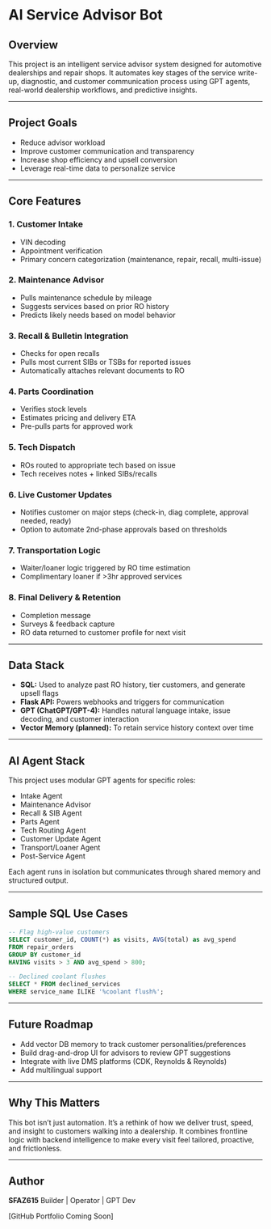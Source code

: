 # AI Service Advisor Bot

## Overview

This project is an intelligent service advisor system designed for automotive dealerships and repair shops. It automates key stages of the service write-up, diagnostic, and customer communication process using GPT agents, real-world dealership workflows, and predictive insights.

---

## Project Goals

* Reduce advisor workload
* Improve customer communication and transparency
* Increase shop efficiency and upsell conversion
* Leverage real-time data to personalize service

---

## Core Features

### 1. Customer Intake

* VIN decoding
* Appointment verification
* Primary concern categorization (maintenance, repair, recall, multi-issue)

### 2. Maintenance Advisor

* Pulls maintenance schedule by mileage
* Suggests services based on prior RO history
* Predicts likely needs based on model behavior

### 3. Recall & Bulletin Integration

* Checks for open recalls
* Pulls most current SIBs or TSBs for reported issues
* Automatically attaches relevant documents to RO

### 4. Parts Coordination

* Verifies stock levels
* Estimates pricing and delivery ETA
* Pre-pulls parts for approved work

### 5. Tech Dispatch

* ROs routed to appropriate tech based on issue
* Tech receives notes + linked SIBs/recalls

### 6. Live Customer Updates

* Notifies customer on major steps (check-in, diag complete, approval needed, ready)
* Option to automate 2nd-phase approvals based on thresholds

### 7. Transportation Logic

* Waiter/loaner logic triggered by RO time estimation
* Complimentary loaner if >3hr approved services

### 8. Final Delivery & Retention

* Completion message
* Surveys & feedback capture
* RO data returned to customer profile for next visit

---

## Data Stack

* **SQL:** Used to analyze past RO history, tier customers, and generate upsell flags
* **Flask API:** Powers webhooks and triggers for communication
* **GPT (ChatGPT/GPT-4):** Handles natural language intake, issue decoding, and customer interaction
* **Vector Memory (planned):** To retain service history context over time

---

## AI Agent Stack

This project uses modular GPT agents for specific roles:

* Intake Agent
* Maintenance Advisor
* Recall & SIB Agent
* Parts Agent
* Tech Routing Agent
* Customer Update Agent
* Transport/Loaner Agent
* Post-Service Agent

Each agent runs in isolation but communicates through shared memory and structured output.

---

## Sample SQL Use Cases

```sql
-- Flag high-value customers
SELECT customer_id, COUNT(*) as visits, AVG(total) as avg_spend
FROM repair_orders
GROUP BY customer_id
HAVING visits > 3 AND avg_spend > 800;

-- Declined coolant flushes
SELECT * FROM declined_services
WHERE service_name ILIKE '%coolant flush%';
```

---

## Future Roadmap

* Add vector DB memory to track customer personalities/preferences
* Build drag-and-drop UI for advisors to review GPT suggestions
* Integrate with live DMS platforms (CDK, Reynolds & Reynolds)
* Add multilingual support

---

## Why This Matters

This bot isn’t just automation. It’s a rethink of how we deliver trust, speed, and insight to customers walking into a dealership. It combines frontline logic with backend intelligence to make every visit feel tailored, proactive, and frictionless.

---

## Author

**SFAZ615**
Builder | Operator | GPT Dev

\[GitHub Portfolio Coming Soon]
